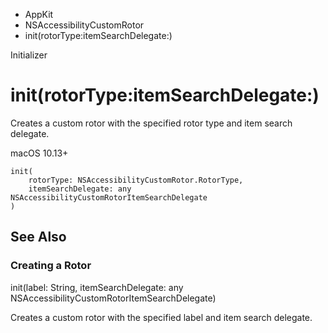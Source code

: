 

- AppKit
- NSAccessibilityCustomRotor
-  init(rotorType:itemSearchDelegate:) 

Initializer

# init(rotorType:itemSearchDelegate:)

Creates a custom rotor with the specified rotor type and item search delegate.

macOS 10.13+

``` source
init(
    rotorType: NSAccessibilityCustomRotor.RotorType,
    itemSearchDelegate: any NSAccessibilityCustomRotorItemSearchDelegate
)
```

## See Also

### Creating a Rotor

init(label: String, itemSearchDelegate: any NSAccessibilityCustomRotorItemSearchDelegate)

Creates a custom rotor with the specified label and item search delegate.

